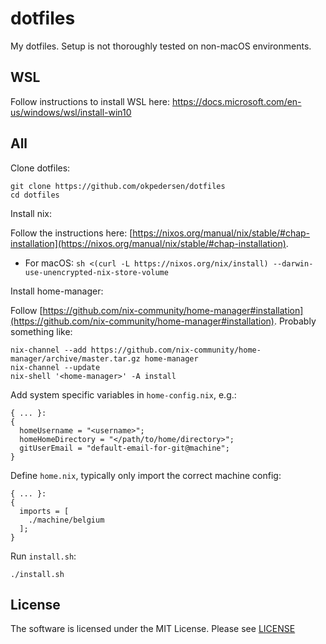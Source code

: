 # dotfiles

My dotfiles. Setup is not thoroughly tested on non-macOS environments.

## WSL

Follow instructions to install WSL here: https://docs.microsoft.com/en-us/windows/wsl/install-win10

## All

Clone dotfiles:

```
git clone https://github.com/okpedersen/dotfiles
cd dotfiles
```

Install nix:

Follow the instructions here: [https://nixos.org/manual/nix/stable/#chap-installation](https://nixos.org/manual/nix/stable/#chap-installation).

 * For macOS: `sh <(curl -L https://nixos.org/nix/install) --darwin-use-unencrypted-nix-store-volume`

Install home-manager:

Follow [https://github.com/nix-community/home-manager#installation](https://github.com/nix-community/home-manager#installation). Probably something like:

```
nix-channel --add https://github.com/nix-community/home-manager/archive/master.tar.gz home-manager
nix-channel --update
nix-shell '<home-manager>' -A install
```

Add system specific variables in `home-config.nix`, e.g.:

```
{ ... }:
{
  homeUsername = "<username>";
  homeHomeDirectory = "</path/to/home/directory>";
  gitUserEmail = "default-email-for-git@machine";
}
```

Define `home.nix`, typically only import the correct machine config:

```
{ ... }:
{
  imports = [
    ./machine/belgium
  ];
}
```

Run `install.sh`:

```
./install.sh
```

## License

The software is licensed under the MIT License. Please see [LICENSE](LICENSE)
